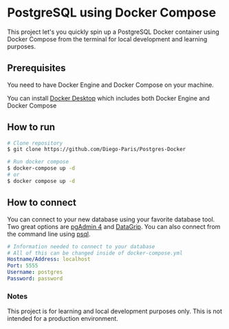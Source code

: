 # PostgreSQL using Docker Compose

This project let's you quickly spin up a PostgreSQL Docker container using Docker Compose from the terminal for local development and learning purposes.


## Prerequisites 
You need to have Docker Engine and Docker Compose on your machine.

You can install [Docker Desktop](https://docs.docker.com/desktop/) which includes both Docker Engine and Docker Compose

## How to run
```bash
# Clone repository
$ git clone https://github.com/Diego-Paris/Postgres-Docker

# Run docker compose
$ docker-compose up -d
# or
$ docker compose up -d
```

## How to connect
You can connect to your new database using your favorite database tool. Two great options are [pgAdmin 4](https://www.pgadmin.org/) and [DataGrip](https://www.jetbrains.com/datagrip/). You can also connect from the command line using [psql](https://www.timescale.com/blog/how-to-install-psql-on-mac-ubuntu-debian-windows/).

```yaml
# Information needed to connect to your database
# All of this can be changed inside of docker-compose.yml
Hostname/Address: localhost
Port: 5555
Username: postgres
Password: password
```

### Notes
This project is for learning and local development purposes only. This is not intended for a production environment.
